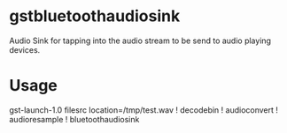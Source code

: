 # gstbluetoothaudiosink
Audio Sink for tapping into the audio stream to be send to audio playing devices.

# Usage
gst-launch-1.0 filesrc location=/tmp/test.wav ! decodebin ! audioconvert ! audioresample ! bluetoothaudiosink
